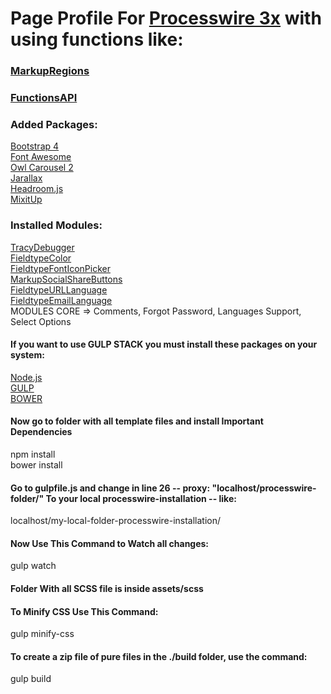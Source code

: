 # Page Profile For [Processwire 3x](https://processwire.com/) with using functions like:
### [MarkupRegions](https://processwire.com/blog/posts/processwire-3.0.49-introduces-a-new-template-file-strategy/)
### [FunctionsAPI](https://processwire.com/blog/posts/processwire-3.0.39-core-updates/)  

### Added Packages:
[Bootstrap 4](https://getbootstrap.com/)  
[Font Awesome](http://fontawesome.io/)  
[Owl Carousel 2](https://owlcarousel2.github.io/OwlCarousel2/)  
[Jarallax](https://github.com/nk-o/jarallax)  
[Headroom.js](http://wicky.nillia.ms/headroom.js/)  
[MixitUp](https://www.kunkalabs.com/mixitup/)  

### Installed Modules:
[TracyDebugger](http://modules.processwire.com/modules/tracy-debugger/)  
[FieldtypeColor](https://modules.processwire.com/modules/fieldtype-color/)  
[FieldtypeFontIconPicker](http://modules.processwire.com/modules/fieldtype-font-icon-picker/)  
[MarkupSocialShareButtons](http://modules.processwire.com/modules/markup-social-share-buttons/)  
[FieldtypeURLLanguage](http://modules.processwire.com/modules/fieldtype-urllanguage/)  
[FieldtypeEmailLanguage](http://modules.processwire.com/modules/fieldtype-email-language/)  
MODULES CORE =>  Comments, Forgot Password, Languages Support, Select Options  

#### If you want to use GULP STACK you must install these packages on your system:
[Node.js](https://nodejs.org/en/)  
[GULP](https://github.com/gulpjs/gulp/blob/master/docs/getting-started.md)  
[BOWER](https://bower.io/)  

#### Now go to folder with all template files and install Important Dependencies
npm install  
bower install  

#### Go to gulpfile.js and change in line 26 -- proxy: "localhost/processwire-folder/" To your local processwire-installation -- like:
localhost/my-local-folder-processwire-installation/

#### Now Use This Command to Watch all changes:
gulp watch

#### Folder With all SCSS file is inside assets/scss

#### To Minify CSS Use This Command:
gulp minify-css

#### To create a zip file of pure files in the ./build folder, use the command:
gulp build